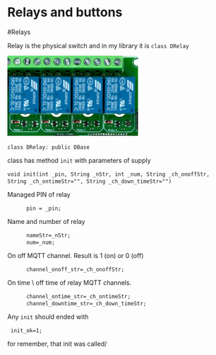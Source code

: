 # Relays and buttons

#Relays

Relay is the physical switch and in my library
it is `class DRelay`

 ![Donoff Sensor](img/relays11.png)

```
class DRelay: public DBase
```
class has method `init` with parameters of supply

```
void init(int _pin, String _nStr, int _num, String _ch_onoffStr,  String _ch_ontimeStr="", String _ch_down_timeStr="")
```
Managed PIN of relay
```
      pin = _pin;
```
Name and number of relay
```
      nameStr=_nStr;
      num=_num;
```
On off MQTT channel. Result is 1 (on) or 0 (off)
```
      channel_onoff_str=_ch_onoffStr;
```
On time \ off time of relay MQTT channels. 
```
      channel_ontime_str=_ch_ontimeStr;
      channel_downtime_str=_ch_down_timeStr;
```

Any `init` should ended with

```
 init_ok=1;
```
for remember, that init was called/



